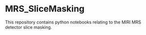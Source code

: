 # MRS_SliceMasking
This repository contains python notebooks relating to the MIRI MRS detector slice masking.
